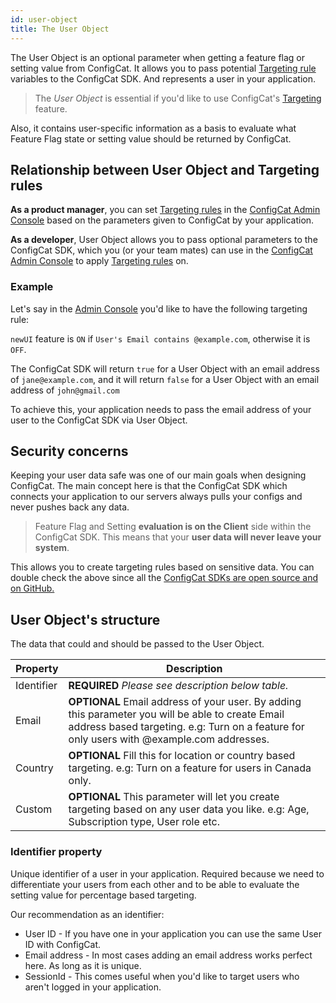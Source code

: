 ```yaml
---
id: user-object
title: The User Object
---
```


The User Object is an optional parameter when getting a feature flag or setting value from ConfigCat. 
It allows you to pass potential [Targeting rule](advanced/targeting.md) variables to the ConfigCat SDK.
And represents a user in your application. 

>The *User Object* is essential if you'd like to use ConfigCat's [Targeting](advanced/targeting.md) feature.

Also, it contains user-specific information as a basis to evaluate what Feature Flag state or setting value should be returned by ConfigCat.

## Relationship between User Object and Targeting rules

**As a product manager**, you can set [Targeting rules](advanced/targeting.md) in the <a href="https://configcat.com/App" target="_blank">ConfigCat Admin Console</a> based on the parameters given to ConfigCat by your application.

**As a developer**, User Object allows you to pass optional parameters to the ConfigCat SDK, which you (or your team mates) can use in the <a href="https://configcat.com/App" target="_blank">ConfigCat Admin Console</a> to apply [Targeting rules](advanced/targeting.md) on.

### Example
Let's say in the <a href="https://configcat.com/App" target="_blank">Admin Console</a> you'd like to have the following targeting rule:

`newUI` feature is `ON` if `User's Email contains @example.com`, otherwise it is `OFF`.

The ConfigCat SDK will return `true` for a User Object with an email address of `jane@example.com`, and it will return `false` for a User Object with an email address of `john@gmail.com`

To achieve this, your application needs to pass the email address of your user to the ConfigCat SDK via User Object.

## Security concerns
Keeping your user data safe was one of our main goals when designing ConfigCat. The main concept here is that the ConfigCat SDK which connects your application to our servers always pulls your configs and never pushes back any data.

>Feature Flag and Setting **evaluation is on the Client** side within the ConfigCat SDK. This means that your **user data will never leave your system**. 

This allows you to create targeting rules based on sensitive data.
You can double check the above since all the <a href="https://github.com/configcat" target="_blank">ConfigCat SDKs are open source and on GitHub.</a>

## User Object's structure

The data that could and should be passed to the User Object.

Property|Description
---|---
Identifier|**REQUIRED** *Please see description below table.*
Email|**OPTIONAL** Email address of your user. By adding this parameter you will be able to create Email address based targeting. e.g: Turn on a feature for only users with @example.com addresses.
Country|**OPTIONAL** Fill this for location or country based targeting. e.g: Turn on a feature for users in Canada only.
Custom|**OPTIONAL** This parameter will let you create targeting based on any user data you like. e.g: Age, Subscription type, User role etc.

### Identifier property
Unique identifier of a user in your application. Required because we need to differentiate your users  from each other and to be able to evaluate the setting value for percentage based targeting.

Our recommendation as an identifier:
- User ID - If you have one in your application you can use the same User ID with ConfigCat.
- Email address - In most cases adding an email address works perfect here. As long as it is unique.
- SessionId - This comes useful when you'd like to target users who aren't logged in your application.




